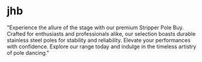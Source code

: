 # jhb
"Experience the allure of the stage with our premium Stripper Pole Buy. Crafted for enthusiasts and professionals alike, our selection boasts durable stainless steel poles for stability and reliability. Elevate your performances with confidence. Explore our range today and indulge in the timeless artistry of pole dancing."
